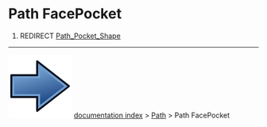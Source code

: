 # Path FacePocket
1.  REDIRECT [Path_Pocket_Shape](Path_Pocket_Shape.md)



---
![](images/Button_right.svg) [documentation index](../README.md) > [Path](Path_Workbench.md) > Path FacePocket
